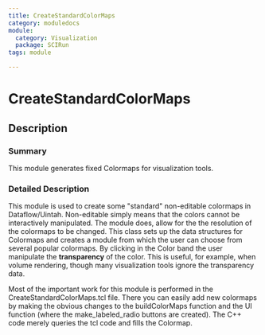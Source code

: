 ```yaml
---
title: CreateStandardColorMaps
category: moduledocs
module:
  category: Visualization
  package: SCIRun
tags: module

---
```


# CreateStandardColorMaps

## Description

### Summary

This module generates fixed Colormaps for visualization tools.

### Detailed Description

This module is used to create some "standard" non-editable colormaps in Dataflow/Uintah. Non-editable simply means that the colors cannot be interactively manipulated. The module does, allow for the the resolution of the colormaps to be changed. This class sets up the data structures for Colormaps and creates a module from which the user can choose from several popular colormaps. By clicking in the Color band the user manipulate the **transparency** of the color. This is useful, for example, when volume rendering, though many visualization tools ignore the transparency data.

Most of the important work for this module is performed in the CreateStandardColorMaps.tcl file. There you can easily add new colormaps by making the obvious changes to the buildColorMaps function and the UI function (where the make_labeled_radio buttons are created). The C++ code merely queries the tcl code and fills the Colormap.

